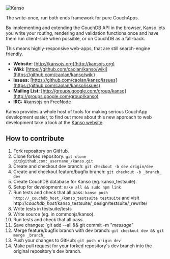 ![Kanso](http://kansojs.org/images/kanso.png)

The write-once, run both ends framework for pure CouchApps.

By implementing and extending the CouchDB API in the browser, Kanso lets you write
your routing, rendering and validation functions once and have them run
client-side when possible, or on CouchDB as a fall-back.

This means highly-responsive web-apps, that are still search-engine friendly.

* __Website:__ [http://kansojs.org](http://kansojs.org)
* __Wiki:__ [https://github.com/caolan/kanso/wiki](https://github.com/caolan/kanso/wiki)
* __Issues:__ [https://github.com/caolan/kanso/issues](https://github.com/caolan/kanso/issues)
* __Mailing List:__ [http://groups.google.com/group/kanso](http://groups.google.com/group/kanso)
* __IRC:__ #kansojs on FreeNode

Kanso provides a whole host of tools for making serious CouchApp development easier,
to find out more about this new approach to web development take a look at the
[Kanso website](http://kansojs.org).

How to contribute
-----------------
1. Fork repository on GitHub.
2. Clone forked repository: `git clone git@github.com:_username_/kanso.git`
3. Create and checkout dev branch: `git checkout -b dev origin/dev`
4. Create and checkout feature/bugfix branch: `git checkout -b _branch_ dev`
5. Create CouchDB database for Kanso (eg. kanso_testsuite).
6. Setup for development: `make all && sudo npm link`
7. Run tests and check that all pass: `kanso push http://_couchdb_host_/kanso_testsuite testsuite` and visit http://_couchdb_host_/kanso_testsuite/_design/testsuite/_rewrite/
8. Write tests in testsuite/tests
9. Write source (eg. in commonjs/kanso).
10. Run tests and check that all pass.
11. Save changes: `git add --all && git commit -m "_message_"
12. Merge feature/bugfix branch with dev branch: `git checkout dev && git merge _branch_`
13. Push your changes to GitHub: `git push origin dev`
14. Make pull request for your forked repository's dev branch into the original repository's dev branch.